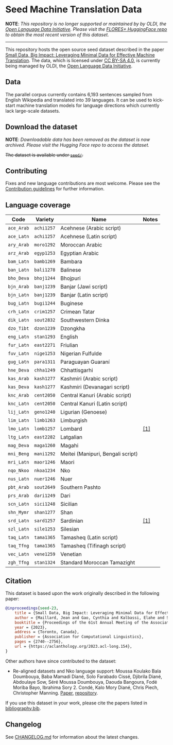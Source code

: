 # Seed Machine Translation Data

**NOTE**: _This repository is no longer supported or maintained by by OLDI, the [Open Language Data Initiative](https://oldi.org). Please visit the [FLORES+ HuggingFace repo](https://huggingface.co/datasets/openlanguagedata/oldi_seed) to obtain the most recent version of this dataset._

---

This repository hosts the open source seed dataset described in the paper [Small Data, Big Impact: Leveraging Minimal Data for Effective Machine Translation](https://aclanthology.org/2023.acl-long.154). The data, which is licensed under [CC BY-SA 4.0](https://creativecommons.org/licenses/by-sa/4.0/), is currently being managed by OLDI, the [Open Language Data Initiative](https://oldi.org).

## Data

The parallel corpus currently contains 6,193 sentences sampled from English Wikipedia and translated into 39 languages. It can be used to kick-start machine translation models for language directions which currently lack large-scale datasets.

## Download the dataset

**NOTE**: _Downloadable data has been removed as the dataset is now archived. Please visit the Hugging Face repo to access the dataset._

~~The dataset is available under [`seed/`](seed/).~~

## Contributing

Fixes and new language contributions are most welcome. Please see the [Contribution guidelines](https://oldi.org/guidelines) for further information.

## Language coverage

|    Code    |  Variety   |               Name                |                           Notes                            |
|------------|------------|-----------------------------------|------------------------------------------------------------|
| `ace_Arab` | `achi1257` |      Acehnese (Arabic script)     |                                                            |
| `ace_Latn` | `achi1257` |      Acehnese (Latin script)      |                                                            |
| `ary_Arab` | `moro1292` |          Moroccan Arabic          |                                                            |
| `arz_Arab` | `egyp1253` |          Egyptian Arabic          |                                                            |
| `bam_Latn` | `bamb1269` |              Bambara              |                                                            |
| `ban_Latn` | `bali1278` |              Balinese             |                                                            |
| `bho_Deva` | `bhoj1244` |              Bhojpuri             |                                                            |
| `bjn_Arab` | `banj1239` |        Banjar (Jawi script)       |                                                            |
| `bjn_Latn` | `banj1239` |       Banjar (Latin script)       |                                                            |
| `bug_Latn` | `bugi1244` |              Buginese             |                                                            |
| `crh_Latn` | `crim1257` |           Crimean Tatar           |                                                            |
| `dik_Latn` | `sout2832` |         Southwestern Dinka        |                                                            |
| `dzo_Tibt` | `dzon1239` |              Dzongkha             |                                                            |
| `eng_Latn` | `stan1293` |              English              |                                                            |
| `fur_Latn` | `east2271` |              Friulian             |                                                            |
| `fuv_Latn` | `nige1253` |         Nigerian Fulfulde         |                                                            |
| `gug_Latn` | `para1311` |         Paraguayan Guaraní        |                                                            |
| `hne_Deva` | `chha1249` |           Chhattisgarhi           |                                                            |
| `kas_Arab` | `kash1277` |      Kashmiri (Arabic script)     |                                                            |
| `kas_Deva` | `kash1277` |    Kashmiri (Devanagari script)   |                                                            |
| `knc_Arab` | `cent2050` |   Central Kanuri (Arabic script)  |                                                            |
| `knc_Latn` | `cent2050` |   Central Kanuri (Latin script)   |                                                            |
| `lij_Latn` | `geno1240` |         Ligurian (Genoese)        |                                                            |
| `lim_Latn` | `limb1263` |             Limburgish            |                                                            |
| `lmo_Latn` | `lomb1257` |              Lombard              | [[1]](https://github.com/openlanguagedata/flores/issues/5) |
| `ltg_Latn` | `east2282` |             Latgalian             |                                                            |
| `mag_Deva` | `maga1260` |               Magahi              |                                                            |
| `mni_Beng` | `mani1292` | Meitei (Manipuri, Bengali script) |                                                            |
| `mri_Latn` | `maor1246` |               Maori               |                                                            |
| `nqo_Nkoo` | `nkoa1234` |                Nko                |                                                            |
| `nus_Latn` | `nuer1246` |                Nuer               |                                                            |
| `pbt_Arab` | `sout2649` |          Southern Pashto          |                                                            |
| `prs_Arab` | `dari1249` |                Dari               |                                                            |
| `scn_Latn` | `sici1248` |              Sicilian             |                                                            |
| `shn_Mymr` | `shan1277` |                Shan               |                                                            |
| `srd_Latn` | `sard1257` |             Sardinian             | [[1]](https://github.com/openlanguagedata/flores/issues/6) |
| `szl_Latn` | `sile1253` |              Silesian             |                                                            |
| `taq_Latn` | `tama1365` |      Tamasheq (Latin script)      |                                                            |
| `taq_Tfng` | `tama1365` |     Tamasheq (Tifinagh script)    |                                                            |
| `vec_Latn` | `vene1259` |              Venetian             |                                                            |
| `zgh_Tfng` | `stan1324` |    Standard Moroccan Tamazight    |                                                            |

## Citation

This dataset is based upon the work originally described in the following paper:

```bibtex
@inproceedings{seed-23,
    title = {Small Data, Big Impact: Leveraging Minimal Data for Effective Machine Translation},
    author = {Maillard, Jean and Gao, Cynthia and Kalbassi, Elahe and Sadagopan, Kaushik Ram and Goswami, Vedanuj and Koehn, Philipp and Fan, Angela and Guzmán, Francisco},
    booktitle = {Proceedings of the 61st Annual Meeting of the Association for Computational Linguistics (Volume 1: Long Papers)},
    year = {2023},
    address = {Toronto, Canada},
    publisher = {Association for Computational Linguistics},
    pages = {2740--2756},
    url = {https://aclanthology.org/2023.acl-long.154},
}
```

Other authors have since contributed to the dataset:
* Re-aligned datasets and Nko language support: Moussa Koulako Bala Doumbouya, Baba Mamadi Diané, Solo Farabado Cissé, Djibrila Diané, Abdoulaye Sow, Séré Moussa Doumbouya, Daouda Bangoura, Fodé Moriba Bayo, Ibrahima Sory 2. Condé, Kalo Mory Diané, Chris Piech, Christopher Manning. [Paper](https://arxiv.org/abs/2310.15612), [repository](https://github.com/common-parallel-corpora/common-parallel-corpora).

If you use this dataset in your work, please cite the papers listed in [bibliography.bib](bibliography.bib).

## Changelog

See [CHANGELOG.md](CHANGELOG.md) for information about the latest changes.